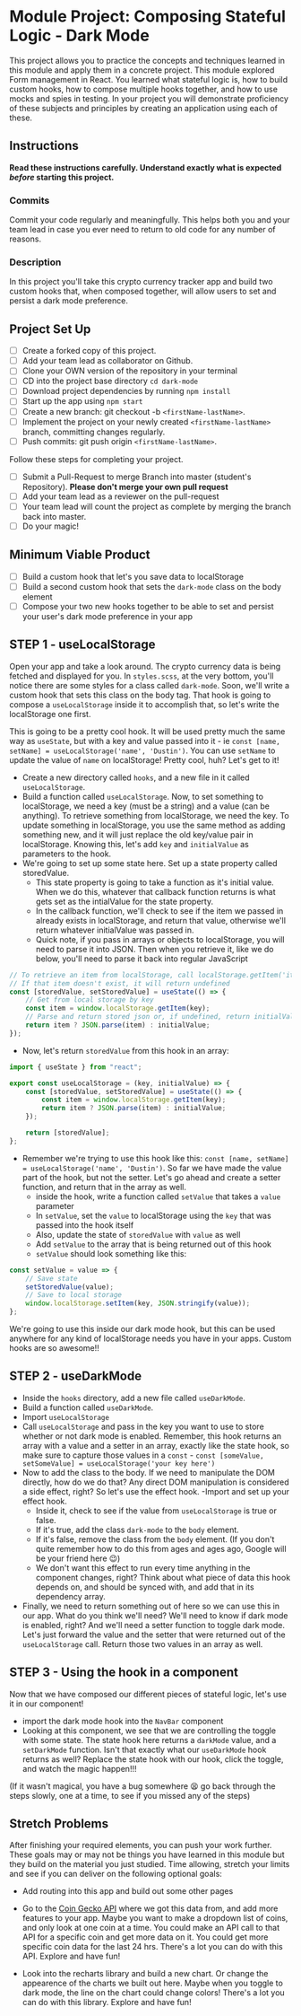 # Module Project: Composing Stateful Logic - Dark Mode

This project allows you to practice the concepts and techniques learned in this module and apply them in a concrete project. This module explored Form management in React. You learned what stateful logic is, how to build custom hooks, how to compose multiple hooks together, and how to use mocks and spies in testing. In your project you will demonstrate proficiency of these subjects and principles by creating an application using each of these.

## Instructions

**Read these instructions carefully. Understand exactly what is expected _before_ starting this project.**

### Commits

Commit your code regularly and meaningfully. This helps both you and your team lead in case you ever need to return to old code for any number of reasons.

### Description

In this project you'll take this crypto currency tracker app and build two custom hooks that, when composed together, will allow users to set and persist a dark mode preference.

## Project Set Up

-   [ ] Create a forked copy of this project.
-   [ ] Add your team lead as collaborator on Github.
-   [ ] Clone your OWN version of the repository in your terminal
-   [ ] CD into the project base directory `cd dark-mode`
-   [ ] Download project dependencies by running `npm install`
-   [ ] Start up the app using `npm start`
-   [ ] Create a new branch: git checkout -b `<firstName-lastName>`.
-   [ ] Implement the project on your newly created `<firstName-lastName>` branch, committing changes regularly.
-   [ ] Push commits: git push origin `<firstName-lastName>`.

Follow these steps for completing your project.

-   [ ] Submit a Pull-Request to merge <firstName-lastName> Branch into master (student's Repository). **Please don't merge your own pull request**
-   [ ] Add your team lead as a reviewer on the pull-request
-   [ ] Your team lead will count the project as complete by merging the branch back into master.
-   [ ] Do your magic!

## Minimum Viable Product

-   [ ] Build a custom hook that let's you save data to localStorage
-   [ ] Build a second custom hook that sets the `dark-mode` class on the body element
-   [ ] Compose your two new hooks together to be able to set and persist your user's dark mode preference in your app

## STEP 1 - useLocalStorage

Open your app and take a look around. The crypto currency data is being fetched and displayed for you. In `styles.scss`, at the very bottom, you'll notice there are some styles for a class called `dark-mode`. Soon, we'll write a custom hook that sets this class on the body tag. That hook is going to compose a `useLocalStorage` inside it to accomplish that, so let's write the localStorage one first.

This is going to be a pretty cool hook. It will be used pretty much the same way as `useState`, but with a key and value passed into it - ie `const [name, setName] = useLocalStorage('name', 'Dustin')`. You can use `setName` to update the value of `name` on localStorage! Pretty cool, huh? Let's get to it!

-   Create a new directory called `hooks`, and a new file in it called `useLocalStorage`.
-   Build a function called `useLocalStorage`. Now, to set something to localStorage, we need a key (must be a string) and a value (can be anything). To retrieve something from localStorage, we need the key. To update something in localStorage, you use the same method as adding something new, and it will just replace the old key/value pair in localStorage. Knowing this, let's add `key` and `initialValue` as parameters to the hook.
-   We're going to set up some state here. Set up a state property called storedValue.
    -   This state property is going to take a function as it's initial value. When we do this, whatever that callback function returns is what gets set as the intialValue for the state property.
    -   In the callback function, we'll check to see if the item we passed in already exists in localStorage, and return that value, otherwise we'll return whatever initialValue was passed in.
    -   Quick note, if you pass in arrays or objects to localStorage, you will need to parse it into JSON. Then when you retrieve it, like we do below, you'll need to parse it back into regular JavaScript

```js
// To retrieve an item from localStorage, call localStorage.getItem('itemName')
// If that item doesn't exist, it will return undefined
const [storedValue, setStoredValue] = useState(() => {
    // Get from local storage by key
    const item = window.localStorage.getItem(key);
    // Parse and return stored json or, if undefined, return initialValue
    return item ? JSON.parse(item) : initialValue;
});
```

-   Now, let's return `storedValue` from this hook in an array:

```js
import { useState } from "react";

export const useLocalStorage = (key, initialValue) => {
    const [storedValue, setStoredValue] = useState(() => {
        const item = window.localStorage.getItem(key);
        return item ? JSON.parse(item) : initialValue;
    });

    return [storedValue];
};
```

-   Remember we're trying to use this hook like this: `const [name, setName] = useLocalStorage('name', 'Dustin')`. So far we have made the value part of the hook, but not the setter. Let's go ahead and create a setter function, and return that in the array as well.
    -   inside the hook, write a function called `setValue` that takes a `value` parameter
    -   In `setValue`, set the `value` to localStorage using the `key` that was passed into the hook itself
    -   Also, update the state of `storedValue` with `value` as well
    -   Add `setValue` to the array that is being returned out of this hook
    -   `setValue` should look something like this:

```js
const setValue = value => {
    // Save state
    setStoredValue(value);
    // Save to local storage
    window.localStorage.setItem(key, JSON.stringify(value));
};
```

We're going to use this inside our dark mode hook, but this can be used anywhere for any kind of localStorage needs you have in your apps. Custom hooks are so awesome!!

## STEP 2 - useDarkMode

-   Inside the `hooks` directory, add a new file called `useDarkMode`.
-   Build a function called `useDarkMode`.
-   Import `useLocalStorage`
-   Call `useLocalStorage` and pass in the key you want to use to store whether or not dark mode is enabled. Remember, this hook returns an array with a value and a setter in an array, exactly like the state hook, so make sure to capture those values in a `const` - `const [someValue, setSomeValue] = useLocalStorage('your key here')`
-   Now to add the class to the body. If we need to manipulate the DOM directly, how do we do that? Any direct DOM manipulation is considered a side effect, right? So let's use the effect hook.
    -Import and set up your effect hook.
    -   Inside it, check to see if the value from `useLocalStorage` is true or false.
    -   If it's true, add the class `dark-mode` to the `body` element.
    -   If it's false, remove the class from the `body` element. (If you don't quite remember how to do this from ages and ages ago, Google will be your friend here 😉)
    -   We don't want this effect to run every time anything in the component changes, right? Think about what piece of data this hook depends on, and should be synced with, and add that in its dependency array.
-   Finally, we need to return something out of here so we can use this in our app. What do you think we'll need? We'll need to know if dark mode is enabled, right? And we'll need a setter function to toggle dark mode. Let's just forward the value and the setter that were returned out of the `useLocalStorage` call. Return those two values in an array as well.

## STEP 3 - Using the hook in a component

Now that we have composed our different pieces of stateful logic, let's use it in our component!

-   import the dark mode hook into the `NavBar` component
-   Looking at this component, we see that we are controlling the toggle with some state. The state hook here returns a `darkMode` value, and a `setDarkMode` function. Isn't that exactly what our `useDarkMode` hook returns as well? Replace the state hook with our hook, click the toggle, and watch the magic happen!!!

(If it wasn't magical, you have a bug somewhere 😫 go back through the steps slowly, one at a time, to see if you missed any of the steps)

## Stretch Problems

After finishing your required elements, you can push your work further. These goals may or may not be things you have learned in this module but they build on the material you just studied. Time allowing, stretch your limits and see if you can deliver on the following optional goals:

-   Add routing into this app and build out some other pages

-   Go to the [Coin Gecko API](https://www.coingecko.com/) where we got this data from, and add more features to your app. Maybe you want to make a dropdown list of coins, and only look at one coin at a time. You could make an API call to that API for a specific coin and get more data on it. You could get more specific coin data for the last 24 hrs. There's a lot you can do with this API. Explore and have fun!

-   Look into the recharts library and build a new chart. Or change the appearence of the charts we built out here. Maybe when you toggle to dark mode, the line on the chart could change colors! There's a lot you can do with this library. Explore and have fun!
